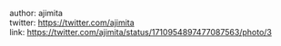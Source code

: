 author: ajimita \
twitter: https://twitter.com/ajimita \
link: https://twitter.com/ajimita/status/1710954897477087563/photo/3
